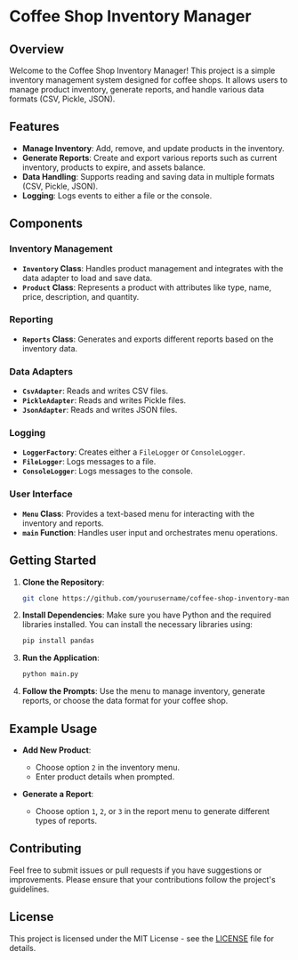 # Coffee Shop Inventory Manager

## Overview

Welcome to the Coffee Shop Inventory Manager! This project is a simple inventory management system designed for coffee shops. It allows users to manage product inventory, generate reports, and handle various data formats (CSV, Pickle, JSON).

## Features

- **Manage Inventory**: Add, remove, and update products in the inventory.
- **Generate Reports**: Create and export various reports such as current inventory, products to expire, and assets balance.
- **Data Handling**: Supports reading and saving data in multiple formats (CSV, Pickle, JSON).
- **Logging**: Logs events to either a file or the console.

## Components

### Inventory Management

- **`Inventory` Class**: Handles product management and integrates with the data adapter to load and save data.
- **`Product` Class**: Represents a product with attributes like type, name, price, description, and quantity.

### Reporting

- **`Reports` Class**: Generates and exports different reports based on the inventory data.

### Data Adapters

- **`CsvAdapter`**: Reads and writes CSV files.
- **`PickleAdapter`**: Reads and writes Pickle files.
- **`JsonAdapter`**: Reads and writes JSON files.

### Logging

- **`LoggerFactory`**: Creates either a `FileLogger` or `ConsoleLogger`.
- **`FileLogger`**: Logs messages to a file.
- **`ConsoleLogger`**: Logs messages to the console.

### User Interface

- **`Menu` Class**: Provides a text-based menu for interacting with the inventory and reports.
- **`main` Function**: Handles user input and orchestrates menu operations.

## Getting Started

1. **Clone the Repository**:
   ```bash
   git clone https://github.com/yourusername/coffee-shop-inventory-manager.git
   ```

2. **Install Dependencies**:
   Make sure you have Python and the required libraries installed. You can install the necessary libraries using:
   ```bash
   pip install pandas
   ```

3. **Run the Application**:
   ```bash
   python main.py
   ```

4. **Follow the Prompts**:
   Use the menu to manage inventory, generate reports, or choose the data format for your coffee shop.

## Example Usage

- **Add New Product**:
   - Choose option `2` in the inventory menu.
   - Enter product details when prompted.

- **Generate a Report**:
   - Choose option `1`, `2`, or `3` in the report menu to generate different types of reports.

## Contributing

Feel free to submit issues or pull requests if you have suggestions or improvements. Please ensure that your contributions follow the project's guidelines.

## License

This project is licensed under the MIT License - see the [LICENSE](LICENSE) file for details.
